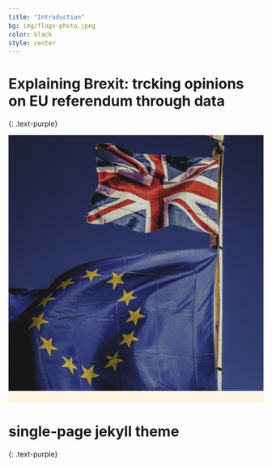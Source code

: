 ```yaml
---
title: "Introduction"
bg: img/flags-photo.jpeg
color: black
style: center
---
```


# Explaining Brexit: trcking opinions on EU referendum through data
{: .text-purple}

<span class="fa-stack subtlecircle" style="font-size:100px; background:rgba(255,166,0,0.1)">
  <i class="fa fa-circle fa-stack-2x text-white"></i>
  <i class="fa fa-bicycle fa-stack-1x text-orange"></i>
  <img class="manImg" src="img/flags-photo.jpeg"></img>
</span>

# single-page jekyll theme
{: .text-purple}
